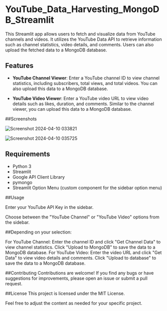 # YouTube_Data_Harvesting_MongoDB_Streamlit

This Streamlit app allows users to fetch and visualize data from YouTube channels and videos. It utilizes the YouTube Data API to retrieve information such as channel statistics, video details, and comments. Users can also upload the fetched data to a MongoDB database.

## Features

- **YouTube Channel Viewer**: Enter a YouTube channel ID to view channel statistics, including subscribers, total views, and total videos. You can also upload this data to a MongoDB database.

- **YouTube Video Viewer**: Enter a YouTube video URL to view video details such as likes, duration, and comments. Similar to the channel viewer, you can upload this data to a MongoDB database.

##Screenshots

![Screenshot 2024-04-10 033821](https://github.com/Greatmonkeysden/YouTube_Data_Harvesting_MongoDB_Streamlit/assets/142253069/617c2ea3-4a3c-407c-9df0-b02412b6daab)

![Screenshot 2024-04-10 035725](https://github.com/Greatmonkeysden/YouTube_Data_Harvesting_MongoDB_Streamlit/assets/142253069/2a0b1f27-2a30-4638-a8c7-94158f40c476)

## Requirements

- Python 3
- Streamlit
- Google API Client Library
- pymongo
- Streamlit Option Menu (custom component for the sidebar option menu)

##Usage

Enter your YouTube API Key in the sidebar.

Choose between the "YouTube Channel" or "YouTube Video" options from the sidebar.

##Depending on your selection:

For YouTube Channel: Enter the channel ID and click "Get Channel Data" to view channel statistics. Click "Upload to MongoDB" to save the data to a MongoDB database.
For YouTube Video: Enter the video URL and click "Get Data" to view video details and comments. Click "Upload to database" to save the data to a MongoDB database.

##Contributing
Contributions are welcome! If you find any bugs or have suggestions for improvements, please open an issue or submit a pull request.

##License
This project is licensed under the MIT License.

Feel free to adjust the content as needed for your specific project.


